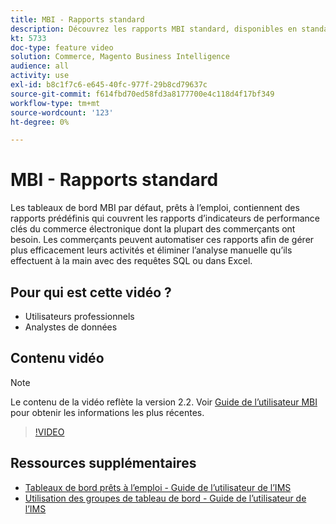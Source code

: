 ```yaml
---
title: MBI - Rapports standard
description: Découvrez les rapports MBI standard, disponibles en standard.
kt: 5733
doc-type: feature video
solution: Commerce, Magento Business Intelligence
audience: all
activity: use
exl-id: b8c1f7c6-e645-40fc-977f-29b8cd79637c
source-git-commit: f614fbd70ed58fd3a8177700e4c118d4f17bf349
workflow-type: tm+mt
source-wordcount: '123'
ht-degree: 0%

---
```


# MBI - Rapports standard

Les tableaux de bord MBI par défaut, prêts à l’emploi, contiennent des rapports prédéfinis qui couvrent les rapports d’indicateurs de performance clés du commerce électronique dont la plupart des commerçants ont besoin. Les commerçants peuvent automatiser ces rapports afin de gérer plus efficacement leurs activités et éliminer l’analyse manuelle qu’ils effectuent à la main avec des requêtes SQL ou dans Excel.

## Pour qui est cette vidéo ?

- Utilisateurs professionnels
- Analystes de données

## Contenu vidéo

>[!NOTE]
>
>Le contenu de la vidéo reflète la version 2.2. Voir [Guide de l’utilisateur MBI](https://experienceleague.adobe.com/docs/commerce-business-intelligence/mbi/guide-overview.html) pour obtenir les informations les plus récentes.

>[!VIDEO](https://video.tv.adobe.com/v/35987?quality=12&learn=on)

## Ressources supplémentaires

- [Tableaux de bord prêts à l’emploi - Guide de l’utilisateur de l’IMS](https://experienceleague.adobe.com/docs/commerce-business-intelligence/mbi/build/dashboards/dashboards-pro.html)
- [Utilisation des groupes de tableau de bord - Guide de l’utilisateur de l’IMS](https://experienceleague.adobe.com/docs/commerce-business-intelligence/mbi/build/dashboards/using-dashboard-groups.html)
